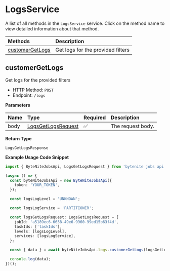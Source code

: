 # LogsService

A list of all methods in the `LogsService` service. Click on the method name to view detailed information about that method.

| Methods                             | Description                       |
| :---------------------------------- | :-------------------------------- |
| [customerGetLogs](#customergetlogs) | Get logs for the provided filters |

## customerGetLogs

Get logs for the provided filters

- HTTP Method: `POST`
- Endpoint: `/logs`

**Parameters**

| Name | Type                                                  | Required | Description       |
| :--- | :---------------------------------------------------- | :------- | :---------------- |
| body | [LogsGetLogsRequest](../models/LogsGetLogsRequest.md) | ✅       | The request body. |

**Return Type**

`LogsGetLogsResponse`

**Example Usage Code Snippet**

```typescript
import { ByteNiteJobsApi, LogsGetLogsRequest } from 'bytenite jobs api';

(async () => {
  const byteNiteJobsApi = new ByteNiteJobsApi({
    token: 'YOUR_TOKEN',
  });

  const logsLogLevel = 'UNKNOWN';

  const logsLogService = 'PARTITIONER';

  const logsGetLogsRequest: LogsGetLogsRequest = {
    jobId: 'a5189ec6-6658-49e6-9960-99ed15b63f4d',
    taskIds: ['taskIds'],
    levels: [logsLogLevel],
    services: [logsLogService],
  };

  const { data } = await byteNiteJobsApi.logs.customerGetLogs(logsGetLogsRequest);

  console.log(data);
})();
```

<!-- This file was generated by liblab | https://liblab.com/ -->
